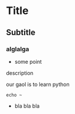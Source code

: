 # Title
## Subtitle 
### alglalga
- some point

 description

our gaol is to learn python


```
echo ~
```

* bla bla bla
